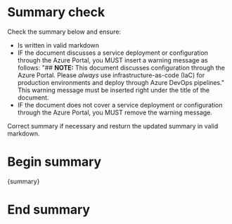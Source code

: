 # Summary check

Check the summary below and ensure:
- Is written in valid markdown
- IF the document discusses a service deployment or configuration through the Azure Portal, you MUST insert a warning message as follows:
  "## **NOTE:** This document discusses configuration through the Azure Portal. Please _always_ use infrastructure-as-code (IaC) for production environments and deploy through Azure DevOps pipelines."
  This warning message must be inserted right under the title of the document.
- IF the document does not cover a service deployment or configuration through the Azure Portal, you MUST remove the warning message.

Correct summary if necessary and resturn the updated summary in valid markdown.

# Begin summary
{summary}
# End summary